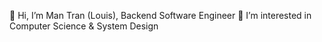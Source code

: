 👋 Hi, I’m Man Tran (Louis), Backend Software Engineer
💞️ I’m interested in Computer Science & System Design
